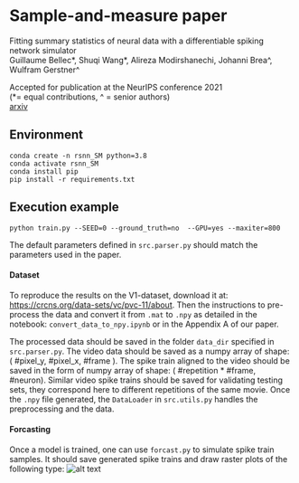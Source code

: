 # Sample-and-measure paper

Fitting summary statistics of neural data with a differentiable spiking network simulator  
Guillaume Bellec*, Shuqi Wang*, Alireza Modirshanechi, Johanni Brea^, Wulfram Gerstner^  
  

Accepted for publication at the NeurIPS conference 2021  
(*= equal contributions, ^ = senior authors)  
[arxiv](https://arxiv.org/abs/2106.10064)  

## Environment

```
conda create -n rsnn_SM python=3.8
conda activate rsnn_SM
conda install pip
pip install -r requirements.txt
```

## Execution example

```
python train.py --SEED=0 --ground_truth=no  --GPU=yes --maxiter=800
```


The default parameters defined in `src.parser.py` should match the parameters used in the paper.


#### Dataset

To reproduce the results on the V1-dataset, download it at: https://crcns.org/data-sets/vc/pvc-11/about.
Then the instructions to pre-process the data and convert it from `.mat` to `.npy` as detailed in the notebook: `convert_data_to_npy.ipynb` or in the Appendix A of our paper.

The processed data should be saved in the folder `data_dir` specified in `src.parser.py`.
The video data should be saved as a numpy array of shape: ( #pixel_y, #pixel_x, #frame ).
The spike train aligned to the video should be saved in the form of numpy array of shape: ( #repetition * #frame, #neuron).
Similar video spike trains should be saved for validating testing sets, they correspond here to different repetitions of the same movie.
Once the `.npy` file generated, the `DataLoader` in `src.utils.py` handles the preprocessing and the data.

#### Forcasting

Once a model is trained, one can use `forcast.py` to simulate spike train samples. It should save generated spike trains and draw raster plots of the following type:
![alt text](rasters.jpg "Raster plots")
